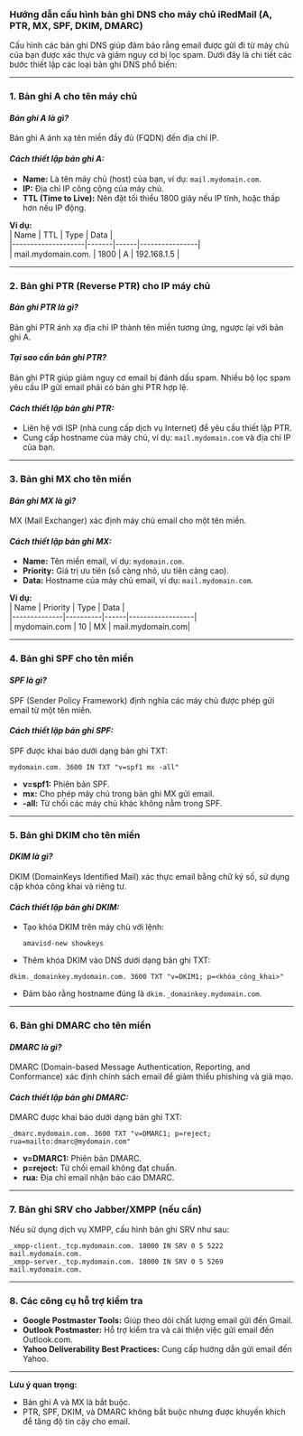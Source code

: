 ### Hướng dẫn cấu hình bản ghi DNS cho máy chủ iRedMail (A, PTR, MX, SPF, DKIM, DMARC)

Cấu hình các bản ghi DNS giúp đảm bảo rằng email được gửi đi từ máy chủ của bạn được xác thực và giảm nguy cơ bị lọc spam. Dưới đây là chi tiết các bước thiết lập các loại bản ghi DNS phổ biến:  

---

### 1. **Bản ghi A cho tên máy chủ**
#### *Bản ghi A là gì?*  
Bản ghi A ánh xạ tên miền đầy đủ (FQDN) đến địa chỉ IP.  

#### *Cách thiết lập bản ghi A:*  
- **Name:** Là tên máy chủ (host) của bạn, ví dụ: `mail.mydomain.com`.  
- **IP:** Địa chỉ IP công cộng của máy chủ.  
- **TTL (Time to Live):** Nên đặt tối thiểu 1800 giây nếu IP tĩnh, hoặc thấp hơn nếu IP động.  

**Ví dụ:**  
| Name               | TTL  | Type | Data           |  
|--------------------|-------|------|----------------|  
| mail.mydomain.com. | 1800  | A    | 192.168.1.5    |  

---

### 2. **Bản ghi PTR (Reverse PTR) cho IP máy chủ**
#### *Bản ghi PTR là gì?*  
Bản ghi PTR ánh xạ địa chỉ IP thành tên miền tương ứng, ngược lại với bản ghi A.  

#### *Tại sao cần bản ghi PTR?*  
Bản ghi PTR giúp giảm nguy cơ email bị đánh dấu spam. Nhiều bộ lọc spam yêu cầu IP gửi email phải có bản ghi PTR hợp lệ.  

#### *Cách thiết lập bản ghi PTR:*  
- Liên hệ với ISP (nhà cung cấp dịch vụ Internet) để yêu cầu thiết lập PTR.  
- Cung cấp hostname của máy chủ, ví dụ: `mail.mydomain.com` và địa chỉ IP của bạn.  

---

### 3. **Bản ghi MX cho tên miền**
#### *Bản ghi MX là gì?*  
MX (Mail Exchanger) xác định máy chủ email cho một tên miền.  

#### *Cách thiết lập bản ghi MX:*  
- **Name:** Tên miền email, ví dụ: `mydomain.com`.  
- **Priority:** Giá trị ưu tiên (số càng nhỏ, ưu tiên càng cao).  
- **Data:** Hostname của máy chủ email, ví dụ: `mail.mydomain.com`.  

**Ví dụ:**  
| Name         | Priority | Type | Data             |  
|--------------|----------|------|------------------|  
| mydomain.com | 10       | MX   | mail.mydomain.com|  

---

### 4. **Bản ghi SPF cho tên miền**
#### *SPF là gì?*  
SPF (Sender Policy Framework) định nghĩa các máy chủ được phép gửi email từ một tên miền.  

#### *Cách thiết lập bản ghi SPF:*  
SPF được khai báo dưới dạng bản ghi TXT:  
```
mydomain.com. 3600 IN TXT "v=spf1 mx -all"
```
- **v=spf1:** Phiên bản SPF.  
- **mx:** Cho phép máy chủ trong bản ghi MX gửi email.  
- **-all:** Từ chối các máy chủ khác không nằm trong SPF.  

---

### 5. **Bản ghi DKIM cho tên miền**
#### *DKIM là gì?*  
DKIM (DomainKeys Identified Mail) xác thực email bằng chữ ký số, sử dụng cặp khóa công khai và riêng tư.  

#### *Cách thiết lập bản ghi DKIM:*  
- Tạo khóa DKIM trên máy chủ với lệnh:  
  ```
  amavisd-new showkeys
  ```
- Thêm khóa DKIM vào DNS dưới dạng bản ghi TXT:  
```
dkim._domainkey.mydomain.com. 3600 TXT "v=DKIM1; p=<khóa_công_khai>"
```
- Đảm bảo rằng hostname đúng là `dkim._domainkey.mydomain.com`.

---

### 6. **Bản ghi DMARC cho tên miền**
#### *DMARC là gì?*  
DMARC (Domain-based Message Authentication, Reporting, and Conformance) xác định chính sách email để giảm thiểu phishing và giả mạo.  

#### *Cách thiết lập bản ghi DMARC:*  
DMARC được khai báo dưới dạng bản ghi TXT:  
```
_dmarc.mydomain.com. 3600 TXT "v=DMARC1; p=reject; rua=mailto:dmarc@mydomain.com"
```
- **v=DMARC1:** Phiên bản DMARC.  
- **p=reject:** Từ chối email không đạt chuẩn.  
- **rua:** Địa chỉ email nhận báo cáo DMARC.  

---

### 7. **Bản ghi SRV cho Jabber/XMPP (nếu cần)**  
Nếu sử dụng dịch vụ XMPP, cấu hình bản ghi SRV như sau:  
```
_xmpp-client._tcp.mydomain.com. 18000 IN SRV 0 5 5222 mail.mydomain.com.
_xmpp-server._tcp.mydomain.com. 18000 IN SRV 0 5 5269 mail.mydomain.com.
```

---

### 8. **Các công cụ hỗ trợ kiểm tra**
- **Google Postmaster Tools:** Giúp theo dõi chất lượng email gửi đến Gmail.  
- **Outlook Postmaster:** Hỗ trợ kiểm tra và cải thiện việc gửi email đến Outlook.com.  
- **Yahoo Deliverability Best Practices:** Cung cấp hướng dẫn gửi email đến Yahoo.  

---

**Lưu ý quan trọng:**  
- Bản ghi A và MX là bắt buộc.  
- PTR, SPF, DKIM, và DMARC không bắt buộc nhưng được khuyến khích để tăng độ tin cậy cho email.  
